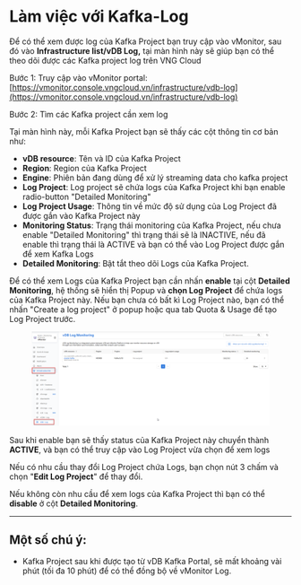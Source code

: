 # Làm việc với Kafka-Log

Để có thể xem được log của Kafka Project bạn truy cập vào vMonitor, sau đó vào **Infrastructure list/vDB Log,** tại màn hình này sẽ giúp bạn có thể theo dõi được các Kafka project log trên VNG Cloud

Bước 1: Truy cập vào vMonitor portal:  [https://vmonitor.console.vngcloud.vn/infrastructure/vdb-log](https://vmonitor.console.vngcloud.vn/infrastructure/vdb-log)

Bước 2: Tìm các Kafka project cần xem log

Tại màn hình này, mỗi Kafka Project bạn sẽ thấy các cột thông tin cơ bản như:

* **vDB resource**: Tên và ID của Kafka Project
* **Region**: Region của Kafka Project
* **Engine**: Phiên bản đang dùng để xử lý streaming data cho kafka project
* **Log Project**: Log project sẽ chứa logs của Kafka Project khi bạn enable radio-button "Detailed Monitoring"
* **Log Project Usage**: Thông tin về mức độ sử dụng của Log Project đã được gắn vào Kafka Project này
* **Monitoring Status**: Trạng thái monitoring của Kafka Project, nếu chưa enable "Detailed Monitoring" thì trạng thái sẽ là INACTIVE, nếu đã enable thì trạng thái là ACTIVE và bạn có thể vào Log Project được gắn để xem Kafka Logs
* **Detailed Monitoring**: Bật tắt theo dõi Logs của Kafka Project.

Để có thể xem Logs của Kafka Project bạn cần nhấn **enable** tại cột **Detailed Monitoring**, hệ thống sẽ hiển thị Popup và  **chọn Log Project** để chứa logs của Kafka Project này. Nếu bạn chưa có bất kì Log Project nào, bạn có thể nhấn "Create a log project" ở popup hoặc qua tab Quota & Usage để tạo Log Project trước.

<figure><img src="../../../../.gitbook/assets/image (6) (1).png" alt=""><figcaption></figcaption></figure>

Sau khi enable bạn sẽ thấy status của Kafka Project này chuyển thành **ACTIVE**, và bạn có thể truy cập vào Log Project vừa chọn để xem logs

Nếu có nhu cầu thay đổi Log Project chứa Logs, bạn chọn nút 3 chấm và chọn "**Edit Log Project**" để thay đổi.

Nếu không còn nhu cầu để xem logs của Kafka Project thì bạn có thể **disable** ở cột **Detailed Monitoring**.

***

## **Một số chú ý:**

* Kafka Project sau khi được tạo từ vDB Kafka Portal, sẽ mất khoảng vài phút (tối đa 10 phút) để có thể đồng bộ về vMonitor Log.

